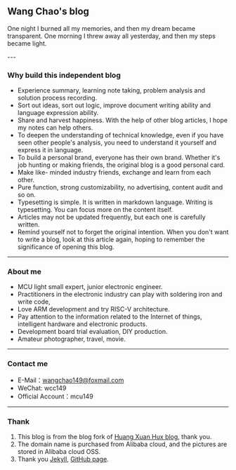 <h2 style = "text align: left" > Wang Chao's blog </h2>
<p align="left">One night I burned all my memories, and then my dream became transparent. One morning I threw away all yesterday, and then my steps became light.</p>
---

### Why build this independent blog

- Experience summary, learning note taking, problem analysis and solution process recording.
- Sort out ideas, sort out logic, improve document writing ability and language expression ability.
- Share and harvest happiness. With the help of other blog articles, I hope my notes can help others.
- To deepen the understanding of technical knowledge, even if you have seen other people's analysis, you need to understand it yourself and express it in language.
- To build a personal brand, everyone has their own brand. Whether it's job hunting or making friends, the original blog is a good personal card.
- Make like- minded industry friends, exchange and learn from each other.
- Pure function, strong customizability, no advertising, content audit and so on.
- Typesetting is simple. It is written in markdown language. Writing is typesetting. You can focus more on the content itself.
- Articles may not be updated frequently, but each one is carefully written.
- Remind yourself not to forget the original intention. When you don't want to write a blog, look at this article again, hoping to remember the significance of opening this blog.

---

### About me

- MCU light small expert, junior electronic engineer.
- Practitioners in the electronic industry can play with soldering iron and write code,
- Love ARM development and try RISC-V architecture.
- Pay attention to the information related to the Internet of things, intelligent hardware and electronic products.
- Development board trial evaluation, DIY production.
- Amateur photographer, travel, movie.

---

### Contact me

- E-Mail：wangchao149@foxmail.com
- WeChat: wcc149
- Official Account：mcu149

---

### Thank 

1. This blog is from the blog fork of [Huang Xuan Hux blog](http://huangxuan.me/), thank you.
2. The domain name is purchased from Alibaba cloud, and the pictures are stored in Alibaba cloud OSS.
3. Thank you [Jekyll](http://jekyllcn.com/), [GitHub page](https://pages.github.com/).